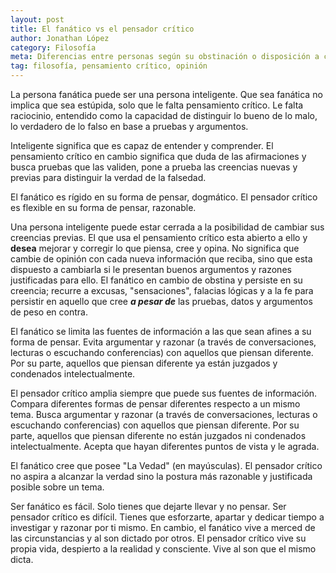 ```yaml
---
layout: post
title: El fanático vs el pensador crítico
author: Jonathan López
category: Filosofía
meta: Diferencias entre personas según su obstinación o disposición a cambiar de opinión o creencias.
tag: filosofía, pensamiento crítico, opinión
---
```


La persona fanática puede ser una persona inteligente. Que sea fanática no implica que sea estúpida, solo que le falta pensamiento crítico. Le falta raciocinio, entendido como la capacidad de distinguir lo bueno de lo malo, lo verdadero de lo falso en base a pruebas y argumentos.

Inteligente significa que es capaz de entender y comprender. El pensamiento crítico en cambio significa que duda de las afirmaciones y busca pruebas que las validen, pone a prueba las creencias nuevas y previas para distinguir la verdad de la falsedad.

El fanático es rígido en su forma de pensar, dogmático. El pensador crítico es flexible en su forma de pensar, razonable.

Una persona inteligente puede estar cerrada a la posibilidad de cambiar sus creencias previas. El que usa el pensamiento crítico esta abierto a ello y **desea** mejorar y corregir lo que piensa, cree y opina. No significa que cambie de opinión con cada nueva información que reciba, sino que esta dispuesto a cambiarla si le presentan buenos argumentos y razones justificadas para ello. El fanático en cambio de obstina y persiste en su creencia; recurre a excusas, "sensaciones", falacias lógicas y a la fe para persistir en aquello que cree ***a pesar de*** las pruebas, datos y argumentos de peso en contra.

El fanático se limita las fuentes de información a las que sean afines a su forma de pensar. Evita argumentar y razonar (a través de conversaciones, lecturas o escuchando conferencias) con aquellos que piensan diferente. Por su parte, aquellos que piensan diferente ya están juzgados y condenados intelectualmente.

El pensador crítico amplia siempre que puede sus fuentes de información. Compara diferentes formas de pensar diferentes respecto a un mismo tema. Busca argumentar y razonar (a través de conversaciones, lecturas o escuchando conferencias) con aquellos que piensan diferente. Por su parte, aquellos que piensan diferente no están juzgados ni condenados intelectualmente. Acepta que hayan diferentes puntos de vista y le agrada.

El fanático cree que posee "La Vedad" (en mayúsculas). El pensador crítico no aspira a alcanzar la verdad sino la postura más razonable y justificada posible sobre un tema.

Ser fanático es fácil. Solo tienes que dejarte llevar y no pensar. Ser pensador crítico es difícil. Tienes que esforzarte, apartar y dedicar tiempo a investigar y razonar por ti mismo. En cambio, el fanático vive a merced de las circunstancias y al son dictado por otros. El pensador crítico vive su propia vida, despierto a la realidad y consciente. Vive al son que el mismo dicta.
